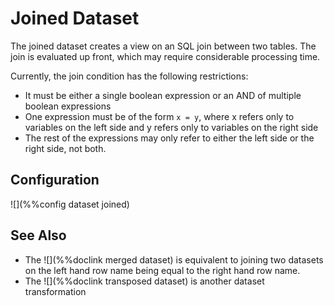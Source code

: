 # Joined Dataset 

The joined dataset creates a view on an SQL join between two tables.  The
join is evaluated up front, which may require considerable processing time.

Currently, the join condition has the following restrictions:

- It must be either a single boolean expression or an AND of multiple
  boolean expressions
- One expression must be of the form `x = y`, where x refers only to
  variables on the left side and y refers only to variables on the right
  side
- The rest of the expressions may only refer to either the left side or
  the right side, not both. 

## Configuration

![](%%config dataset joined)

## See Also

* The ![](%%doclink merged dataset) is equivalent to joining two datasets on the left hand row name being equal to the right hand row name.
* The ![](%%doclink transposed dataset) is another dataset transformation

